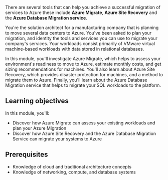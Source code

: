 There are several tools that can help you achieve a successful migration of services to Azure these include **Azure Migrate**, **Azure Site Recovery** and the **Azure Database Migration service**.

You're the solution architect for a manufacturing company that is planning to move several data centers to Azure. You've been asked to plan your migration, and identity the tools and services you can use to migrate your company's services. Your workloads consist primarily of VMware virtual machine-based workloads with data stored in relational databases.

In this module, you'll investigate Azure Migrate, which helps to assess your environment's readiness to move to Azure, estimate monthly costs, and get sizing recommendations for machines. You'll also learn about Azure Site Recovery, which provides disaster protection for machines, and a method to migrate them to Azure. Finally, you'll learn about the Azure Database Migration service that helps to migrate your SQL workloads to the platform.

## Learning objectives

In this module, you'll:

- Discover how Azure Migrate can assess your existing workloads and plan your Azure Migration
- Discover how Azure Site Recovery and the Azure Database Migration Service can migrate your systems to Azure

## Prerequisites

- Knowledge of cloud and traditional architecture concepts
- Knowledge of networking, compute, and database systems